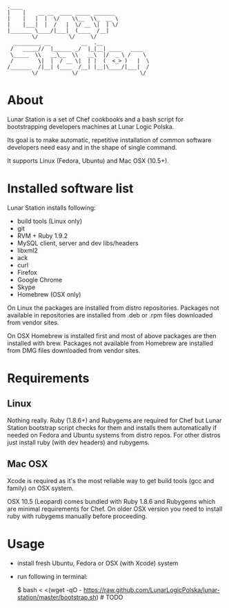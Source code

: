     .____                               
    |    |    __ __  ____ _____ _______ 
    |    |   |  |  \/    \\__  \\_  __ \
    |    |___|  |  /   |  \/ __ \|  | \/
    |_______ \____/|___|  (____  /__|   
            \/          \/     \/       
      _________ __          __  .__               
     /   _____//  |______ _/  |_|__| ____   ____  
     \_____  \\   __\__  \\   __\  |/  _ \ /    \ 
     /        \|  |  / __ \|  | |  (  <_> )   |  \
    /_______  /|__| (____  /__| |__|\____/|___|  /
            \/           \/                    \/ 


# About

Lunar Station is a set of Chef cookbooks and a bash script for bootstrapping
developers machines at Lunar Logic Polska.

Its goal is to make automatic, repetitive installation of common software
developers need easy and in the shape of single command.

It supports Linux (Fedora, Ubuntu) and Mac OSX (10.5+).

# Installed software list

Lunar Station installs following:

* build tools (Linux only)
* git
* RVM + Ruby 1.9.2
* MySQL client, server and dev libs/headers
* libxml2
* ack
* curl
* Firefox
* Google Chrome
* Skype
* Homebrew (OSX only)

On Linux the packages are installed from distro repositories. Packages not
available in repositories are installed from .deb or .rpm files downloaded from
vendor sites.

On OSX Homebrew is installed first and most of above packages are then
installed with brew. Packages not available from Homebrew are installed from DMG
files downloaded from vendor sites.

# Requirements

## Linux

Nothing really. Ruby (1.8.6+) and Rubygems are required for Chef but Lunar
Station bootstrap script checks for them and installs them automatically if
needed on Fedora and Ubuntu systems from distro repos. For other distros just
install ruby (with dev headers) and rubygems.

## Mac OSX

Xcode is required as it's the most reliable way to get build tools (gcc and
family) on OSX system.

OSX 10.5 (Leopard) comes bundled with Ruby 1.8.6 and Rubygems which are minimal
requirements for Chef. On older OSX version you need to install ruby with
rubygems manually before proceeding.

# Usage

* install fresh Ubuntu, Fedora or OSX (with Xcode) system
* run following in terminal:

    $ bash < <(wget -qO - https://raw.github.com/LunarLogicPolska/lunar-station/master/bootstrap.sh) # TODO

